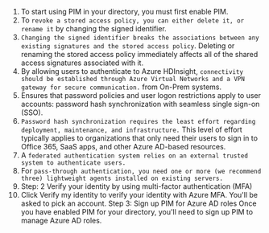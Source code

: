 1. To start using PIM in your directory, you must first enable PIM.
2. To `revoke a stored access policy, you can either delete it, or rename it` by changing the signed identifier.
3. `Changing the signed identifier breaks the associations between any existing signatures and the stored access policy`. Deleting or renaming the stored access policy immediately affects all of the shared access
 signatures associated with it.
4. By allowing users to authenticate to Azure HDInsight, `connectivity should be established through Azure Virtual Networks and a VPN gateway for secure communication.` from On-Prem systems.
5. Ensures that password policies and user logon restrictions apply to user accounts: password hash synchronization with seamless single sign-on (SSO).
6. `Password hash synchronization requires the least effort regarding deployment, maintenance, and infrastructure.` This level of effort typically applies to
 organizations that only need their users to sign in to Office 365, SaaS apps, and other Azure AD-based resources.
7. A `federated authentication system relies on an external trusted system to authenticate users.`
8. For `pass-through authentication, you need one or more (we recommend three) lightweight agents installed on existing servers.`
9. Step: 2 Verify your identity by using multi-factor authentication (MFA)
10. Click Verify my identity to verify your identity with Azure MFA. You'll be asked to pick an account.
 Step 3: Sign up PIM for Azure AD roles
 Once you have enabled PIM for your directory, you'll need to sign up PIM to manage Azure AD roles.
